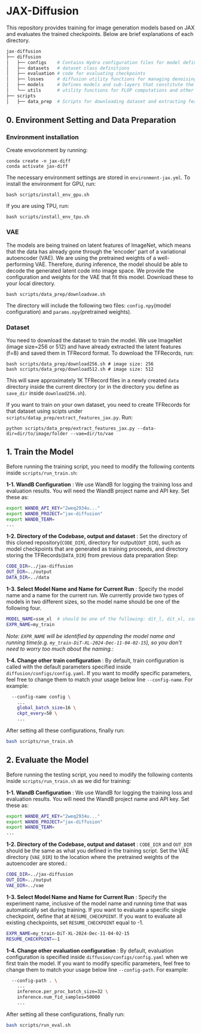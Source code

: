 # JAX-Diffusion

This repository provides training for image generation models based on JAX and evaluates the trained checkpoints. Below are brief explanations of each directory.

```python
jax-diffusion
├── diffusion
│   ├── configs    # Contains Hydra configuration files for model definition, loss functions, inference settings, and optimizers.
│   ├── datasets   # dataset class definitions
│   ├── evaluation # code for evaluating checkpoints
│   ├── losses     # diffusion utility functions for managing denoising steps.
│   ├── models     # Defines models and sub-layers that constitute the model.
│   └── utils      # utility functions for FLOP computations and other training utilities.
├── scripts
│   ├── data_prep  # Scripts for downloading dataset and extracting features and saving images in a format readable by our defined dataloader, given downloaded image data.
```

## 0. Environment Setting and Data Preparation

### Environment installation

Create envorionment by running:
```shell
conda create -n jax-diff
conda activate jax-diff
```

The necessary environment settings are stored in `environment-jax.yml`. To install the environment for GPU, run:
```shell
bash scripts/install_env_gpu.sh
```
If you are using TPU, run:
```shell
bash scripts/install_env_tpu.sh
```

### VAE
The models are being trained on latent features of ImageNet, which means that the data has already gone through the 'encoder' part of a variational autoencoder (VAE). We are using the pretrained weights of a well-performing VAE. Therefore, during inference, the model should be able to decode the generated latent code into image space. We provide the configuration and weights for the VAE that fit this model. Download these to your local directory.
```
bash scripts/data_prep/downloadvae.sh
```
The directory will include the following two files: `config.npy`(model configuration) and `params.npy`(pretrained weights).

### Dataset

You need to download the dataset to train the model. We use ImageNet (image size=256 or 512) and have already extracted the latent features (f=8) and saved them in TFRecord format. To download the TFRecords, run:
```shell
bash scripts/data_prep/download256.sh # image size: 256
bash scripts/data_prep/download512.sh # image size: 512
```
This will save approximately 1K TFRecord files in a newly created `data` directory inside the current directory (or in the directory you define as `save_dir` inside `download256.sh`).


If you want to train on your own dataset, you need to create TFRecords for that dataset using scipts under `scripts/datap_prep/extract_features_jax.py`. Run:
```
python scripts/data_prep/extract_features_jax.py --data-dir=dir/to/image/folder --vae=dir/to/vae
```




## 1. Train the Model

Before running the training script, you need to modify the following contents inside `scripts/run_train.sh`:

**1-1. WandB Configuration** : We use WandB for logging the training loss and evaluation results. You will need the WandB project name and API key. Set these as:
```bash
export WANDB_API_KEY="2weq2934u..."
export WANDB_PROJECT="jax-diffusion"
export WANDB_TEAM=
...
```
**1-2. Directory of the Codebase, output and dataset** : Set the directory of this cloned repository(`CODE_DIR`), directory for output(`OUT_DIR`), such as model checkpoints that are generated as training proceeds, and directory storing the TFRecords(`DATA_DIR`) from previous data preparation Step:
```bash
CODE_DIR=../jax-diffusion
OUT_DIR=../output
DATA_DIR=../data
```
**1-3. Select Model Name and Name for Current Run** : Specify the model name and a name for the current run. We currently provide two types of models in two different sizes, so the model name should be one of the following four.

```bash
MODEL_NAME=ssm_xl  # should be one of the following: dit_l, dit_xl, ssm_l, ssm_xl
EXPR_NAME=my_train
```
*Note: `EXPR_NAME` will be identified by appending the model name and running time(e.g. `my_train-DiT-XL-2024-Dec-11-04-02-15`), so you don't need to worry too much about the naming.*:

**1-4. Change other train configuration** : 
By default, train configuration is called with the default parameters specified inside `diffusion/configs/config.yaml`. If you want to modify specific parameters, feel free to change them to match your usage below line `--config-name`. For example:

```bash
  --config-name config \
    ...
    global_batch_size=16 \
    ckpt_every=50 \
    ...
```


After setting all these configurations, finally run:
```bash
bash scripts/run_train.sh
```


## 2. Evaluate the Model


Before running the testing script, you need to modify the following contents inside `scripts/run_train.sh` as we did for training:

**1-1. WandB Configuration** : We use WandB for logging the training loss and evaluation results. You will need the WandB project name and API key. Set these as:
```bash
export WANDB_API_KEY="2weq2934u..."
export WANDB_PROJECT="jax-diffusion"
export WANDB_TEAM=
...
```
**1-2. Directory of the Codebase, output and dataset** : `CODE_DIR` and `OUT_DIR` should be the same as what you defined in the training script. Set the VAE directory (`VAE_DIR`) to the location where the pretrained weights of the autoencoder are stored.:
```bash
CODE_DIR=../jax-diffusion
OUT_DIR=../output
VAE_DIR=../vae
```
**1-3. Select Model Name and Name for Current Run** : Specify the experiment name, inclusive of the model name and running time that was automatically set during training. If you want to evaluate a specific single checkpoint, define that at `RESUME_CHECKPOINT`. If you want to evaluate all existing checkpoints, set `RESUME_CHECKPOINT` equal to -1.

```bash
EXPR_NAME=my_train-DiT-XL-2024-Dec-11-04-02-15
RESUME_CHECKPOINT=-1
```

**1-4. Change other evaluation configuration** : 
By default, evaluation configuration is specified inside `diffusion/configs/config.yaml` when we first train the model. If you want to modify specific parameters, feel free to change them to match your usage below line `--config-path`. For example:

```bash
  --config-path . \
    ...
    inference.per_proc_batch_size=32 \
    inference.num_fid_samples=50000
    ...
```

After setting all these configurations, finally run:
```bash
bash scripts/run_eval.sh
```
